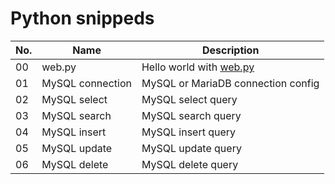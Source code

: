 # Python snippeds

|No.  | Name  | Description |
|---|---|---|
| 00 | web.py| Hello world with [web.py](https://webpy.org) |
| 01 | MySQL connection | MySQL or MariaDB connection config |
| 02 | MySQL select | MySQL select query |
| 03 | MySQL search | MySQL search query |
| 04 | MySQL insert | MySQL insert query |
| 05 | MySQL update | MySQL update query |
| 06 | MySQL delete | MySQL delete query |
